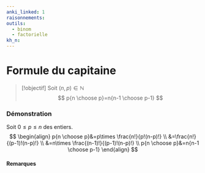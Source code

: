 ```yaml
---
anki_linked: 1
raisonnements:
outils:
  - binom
  - factorielle
kh_n:
---
```

# Formule du capitaine

> [!objectif]
> Soit $(n,p)\in \mathbb{N}$
>$$
> p{n \choose p}=n{n-1 \choose p-1}
> $$

### Démonstration

Soit $0\leq p\leq n$ des entiers.
$$
\begin{align}
p{n \choose p}&=p\times \frac{n!}{p!(n-p)!} \\
&=\frac{n!}{(p-1)!(n-p)!} \\
&=n\times \frac{(n-1)!}{(p-1)!(n-p)!} \\
p{n \choose p}&=n{n-1 \choose p-1}
\end{align}
$$

#### Remarques


